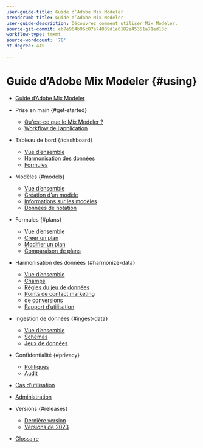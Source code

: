```yaml
---
user-guide-title: Guide d’Adobe Mix Modeler
breadcrumb-title: Guide d’Adobe Mix Modeler
user-guide-description: Découvrez comment utiliser Mix Modeler.
source-git-commit: eb7e964b96c87e74809d1e6182e45351a71ed13c
workflow-type: tm+mt
source-wordcount: '78'
ht-degree: 44%

---
```



# Guide d’Adobe Mix Modeler {#using}

+ [Guide d’Adobe Mix Modeler](overview.md)

+ Prise en main {#get-started}
   + [Qu&#39;est-ce que le Mix Modeler ?](get-started/about.md)
   + [Workflow de l’application](get-started/workflow.md)

+ Tableau de bord {#dashboard}
   + [Vue d’ensemble](dashboard/overview.md)
   + [Harmonisation des données](dashboard/harmonized-data.md)
   + [Formules](dashboard/plans.md)

+ Modèles {#models}
   + [Vue d’ensemble](models/overview.md)
   + [Création d’un modèle](models/create.md)
   + [Informations sur les modèles](models/insights.md)
   + [Données de notation](models/scoring-data.md)

+ Formules {#plans}
   + [Vue d’ensemble](plans/overview.md)
   + [Créer un plan](plans/create.md)
   + [Modifier un plan](plans/edit.md)
   + [Comparaison de plans](plans/compare.md)

+ Harmonisation des données {#harmonize-data}
   + [Vue d’ensemble](harmonize-data/overview.md)
   + [Champs](harmonize-data/fields.md)
   + [Règles du jeu de données](harmonize-data/dataset-rules.md)
   + [Points de contact marketing](harmonize-data/marketing-touchpoints.md)
   + [de conversions](harmonize-data/conversions.md)
   + [Rapport d’utilisation](harmonize-data/usage-report.md)

+ Ingestion de données {#ingest-data}
   + [Vue d’ensemble](ingest-data/overview.md)
   + [Schémas](ingest-data/schemas.md)
   + [Jeux de données](ingest-data/datasets.md)

+ Confidentialité {#privacy}
   + [Politiques](privacy/policies.md)
   + [Audit](privacy/audits.md)

+ [Cas d’utilisation](use-cases.md)

+ [Administration](administration.md)

+ Versions {#releases}
   + [Dernière version](releases/latest.md)
   + [Versions de 2023](releases/2023.md)

+ [Glossaire](glossary.md)
